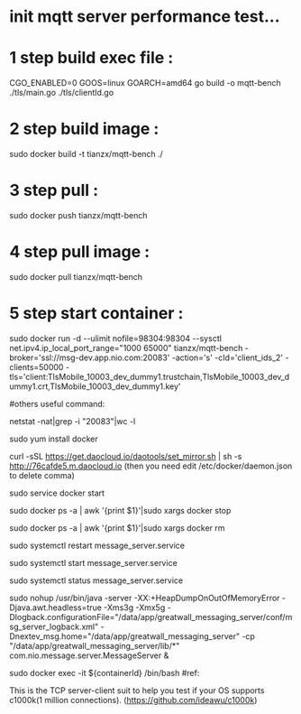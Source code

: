 # init mqtt server performance test...

# 1 step build exec file :
CGO_ENABLED=0 GOOS=linux GOARCH=amd64 go build -o mqtt-bench ./tls/main.go ./tls/clientId.go

# 2 step build image :
sudo docker build -t tianzx/mqtt-bench ./

# 3 step pull  :
sudo docker push tianzx/mqtt-bench

# 4 step pull image :
sudo docker pull tianzx/mqtt-bench

# 5 step start container :
sudo docker run -d  --ulimit nofile=98304:98304  --sysctl net.ipv4.ip_local_port_range="1000 65000" tianzx/mqtt-bench  -broker='ssl://msg-dev.app.nio.com:20083' -action='s' -cId='client_ids_2' -clients=50000 -tls='client:TlsMobile_10003_dev_dummy1.trustchain,TlsMobile_10003_dev_dummy1.crt,TlsMobile_10003_dev_dummy1.key'


#others useful command:

netstat -nat|grep -i "20083"|wc -l

sudo yum install docker

curl -sSL https://get.daocloud.io/daotools/set_mirror.sh | sh -s http://76cafde5.m.daocloud.io
(then you need edit /etc/docker/daemon.json to delete comma)

sudo service docker start

sudo docker ps -a | awk '{print $1}'|sudo xargs  docker stop

sudo docker ps -a | awk '{print $1}'|sudo xargs docker rm

sudo systemctl restart  message_server.service

sudo systemctl start  message_server.service

sudo systemctl status  message_server.service

sudo nohup /usr/bin/java -server -XX:+HeapDumpOnOutOfMemoryError -Djava.awt.headless=true -Xms3g -Xmx5g -Dlogback.configurationFile="/data/app/greatwall_messaging_server/conf/msg_server_logback.xml" -Dnextev_msg.home="/data/app/greatwall_messaging_server" -cp "/data/app/greatwall_messaging_server/lib/*" com.nio.message.server.MessageServer &

sudo docker exec -it ${containerId} /bin/bash
#ref:

This is the TCP server-client suit to help you test if your OS supports c1000k(1 million connections).
(https://github.com/ideawu/c1000k)


